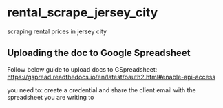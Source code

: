 # rental_scrape_jersey_city
scraping rental prices in jersey city


## Uploading the doc to Google Spreadsheet
Follow below guide to upload docs to GSpreadsheet:
https://gspread.readthedocs.io/en/latest/oauth2.html#enable-api-access

you need to: create a credential and share the client email with the spreadsheet you are writing to